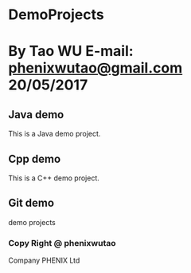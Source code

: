 # DemoProjects
# By Tao WU  E-mail: phenixwutao@gmail.com 20/05/2017

## Java demo
This is a Java demo project.

## Cpp demo
This is a C++ demo project.

## Git demo

demo projects


### Copy Right @ phenixwutao
Company PHENIX Ltd